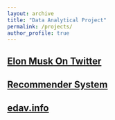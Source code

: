 ```yaml
---
layout: archive
title: "Data Analytical Project"
permalink: /projects/
author_profile: true
---
```



## [Elon Musk On Twitter](https://jasonsqz.github.io/ElonMuskTwitter/)

## [Recommender System](/files/rs.pdf) 

## <a href="https://edav.info" target="_blank">edav.info</a>